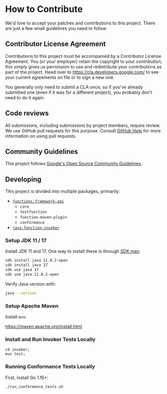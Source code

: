 # How to Contribute

We'd love to accept your patches and contributions to this project. There are
just a few small guidelines you need to follow.

## Contributor License Agreement

Contributions to this project must be accompanied by a Contributor License
Agreement. You (or your employer) retain the copyright to your contribution;
this simply gives us permission to use and redistribute your contributions as
part of the project. Head over to <https://cla.developers.google.com/> to see
your current agreements on file or to sign a new one.

You generally only need to submit a CLA once, so if you've already submitted one
(even if it was for a different project), you probably don't need to do it
again.

## Code reviews

All submissions, including submissions by project members, require review. We
use GitHub pull requests for this purpose. Consult
[GitHub Help](https://help.github.com/articles/about-pull-requests/) for more
information on using pull requests.

## Community Guidelines

This project follows [Google's Open Source Community
Guidelines](https://opensource.google.com/conduct/).

## Developing

This project is divided into multiple packages, primarily:

- [`functions-framework-api`](./functions-framework-api)
  - `core`
  - `testfunction`
  - `function-maven-plugin`
  - `conformance`
- [`java-function-invoker`](./invoker)

### Setup JDK 11 / 17

Install JDK 11 and 17. One way to install these is through [SDK man](https://sdkman.io/).

```sh
sdk install java 11.0.2-open
sdk install java 17
sdk use java 17
sdk use java 11.0.2-open
```

Verify Java version with:

```sh
java --version
```

### Setup Apache Maven

Install `mvn`:

https://maven.apache.org/install.html

### Install and Run Invoker Tests Locally

```
cd invoker;
mvn test;
```

### Running Conformance Tests Locally

First, install Go 1.16+:

```
./run_conformance_tests.sh
```